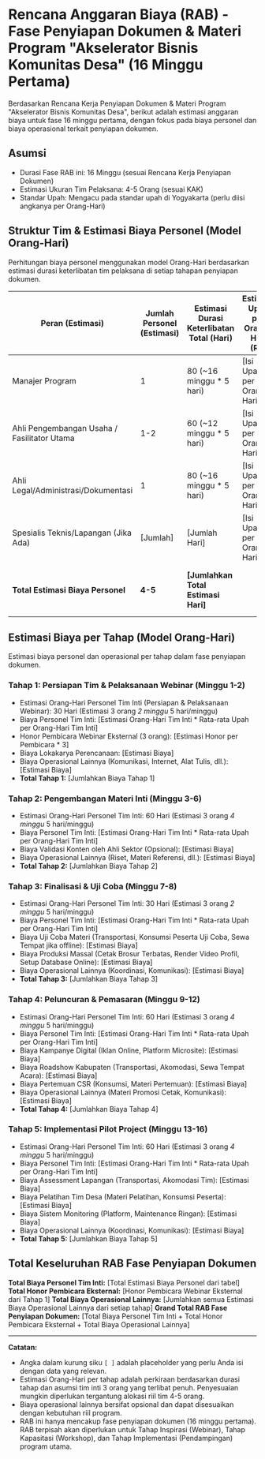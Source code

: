 # Rencana Anggaran Biaya (RAB) - Fase Penyiapan Dokumen & Materi Program "Akselerator Bisnis Komunitas Desa" (16 Minggu Pertama)

Berdasarkan Rencana Kerja Penyiapan Dokumen & Materi Program "Akselerator Bisnis Komunitas Desa", berikut adalah estimasi anggaran biaya untuk fase 16 minggu pertama, dengan fokus pada biaya personel dan biaya operasional terkait penyiapan dokumen.

## Asumsi

- Durasi Fase RAB ini: 16 Minggu (sesuai Rencana Kerja Penyiapan Dokumen)
- Estimasi Ukuran Tim Pelaksana: 4-5 Orang (sesuai KAK)
- Standar Upah: Mengacu pada standar upah di Yogyakarta (perlu diisi angkanya per Orang-Hari)

## Struktur Tim & Estimasi Biaya Personel (Model Orang-Hari)

Perhitungan biaya personel menggunakan model Orang-Hari berdasarkan estimasi durasi keterlibatan tim pelaksana di setiap tahapan penyiapan dokumen.

| Peran (Estimasi)                     | Jumlah Personel (Estimasi) | Estimasi Durasi Keterlibatan Total (Hari) | Estimasi Upah per Orang-Hari (Rp) | Total Estimasi Biaya Personel (Rp) |
|--------------------------------------|----------------------------|-------------------------------------------|-----------------------------------|------------------------------------|
| Manajer Program                      | 1                          | 80 (~16 minggu * 5 hari)                  | [Isi Upah per Orang-Hari]         | [Jumlah Personel *Hari* Upah per Hari] |
| Ahli Pengembangan Usaha / Fasilitator Utama | 1-2                        | 60 (~12 minggu * 5 hari)                  | [Isi Upah per Orang-Hari]         | [Jumlah Personel *Hari* Upah per Hari] |
| Ahli Legal/Administrasi/Dokumentasi  | 1                          | 80 (~16 minggu * 5 hari)                  | [Isi Upah per Orang-Hari]         | [Jumlah Personel *Hari* Upah per Hari] |
| Spesialis Teknis/Lapangan (Jika Ada) | [Jumlah]                   | [Jumlah Hari]                             | [Isi Upah per Orang-Hari]         | [Jumlah Personel *Hari* Upah per Hari] |
| **Total Estimasi Biaya Personel**    | **4-5**                    | **[Jumlahkan Total Estimasi Hari]**       |                                   | **[Jumlahkan Total Estimasi Biaya Personel]** |

## Estimasi Biaya per Tahap (Model Orang-Hari)

Estimasi biaya personel dan operasional per tahap dalam fase penyiapan dokumen.

### Tahap 1: Persiapan Tim & Pelaksanaan Webinar (Minggu 1-2)

- Estimasi Orang-Hari Personel Tim Inti (Persiapan & Pelaksanaan Webinar): 30 Hari (Estimasi 3 orang *2 minggu* 5 hari/minggu)
- Biaya Personel Tim Inti: [Estimasi Orang-Hari Tim Inti * Rata-rata Upah per Orang-Hari Tim Inti]
- Honor Pembicara Webinar Eksternal (3 orang): [Estimasi Honor per Pembicara * 3]
- Biaya Lokakarya Perencanaan: [Estimasi Biaya]
- Biaya Operasional Lainnya (Komunikasi, Internet, Alat Tulis, dll.): [Estimasi Biaya]
- **Total Tahap 1:** [Jumlahkan Biaya Tahap 1]

### Tahap 2: Pengembangan Materi Inti (Minggu 3-6)

- Estimasi Orang-Hari Personel Tim Inti: 60 Hari (Estimasi 3 orang *4 minggu* 5 hari/minggu)
- Biaya Personel Tim Inti: [Estimasi Orang-Hari Tim Inti * Rata-rata Upah per Orang-Hari Tim Inti]
- Biaya Validasi Konten oleh Ahli Sektor (Opsional): [Estimasi Biaya]
- Biaya Operasional Lainnya (Riset, Materi Referensi, dll.): [Estimasi Biaya]
- **Total Tahap 2:** [Jumlahkan Biaya Tahap 2]

### Tahap 3: Finalisasi & Uji Coba (Minggu 7-8)

- Estimasi Orang-Hari Personel Tim Inti: 30 Hari (Estimasi 3 orang *2 minggu* 5 hari/minggu)
- Biaya Personel Tim Inti: [Estimasi Orang-Hari Tim Inti * Rata-rata Upah per Orang-Hari Tim Inti]
- Biaya Uji Coba Materi (Transportasi, Konsumsi Peserta Uji Coba, Sewa Tempat jika offline): [Estimasi Biaya]
- Biaya Produksi Massal (Cetak Brosur Terbatas, Render Video Profil, Setup Database Online): [Estimasi Biaya]
- Biaya Operasional Lainnya (Koordinasi, Komunikasi): [Estimasi Biaya]
- **Total Tahap 3:** [Jumlahkan Biaya Tahap 3]

### Tahap 4: Peluncuran & Pemasaran (Minggu 9-12)

- Estimasi Orang-Hari Personel Tim Inti: 60 Hari (Estimasi 3 orang *4 minggu* 5 hari/minggu)
- Biaya Personel Tim Inti: [Estimasi Orang-Hari Tim Inti * Rata-rata Upah per Orang-Hari Tim Inti]
- Biaya Kampanye Digital (Iklan Online, Platform Microsite): [Estimasi Biaya]
- Biaya Roadshow Kabupaten (Transportasi, Akomodasi, Sewa Tempat Acara): [Estimasi Biaya]
- Biaya Pertemuan CSR (Konsumsi, Materi Pertemuan): [Estimasi Biaya]
- Biaya Operasional Lainnya (Materi Promosi Cetak, Komunikasi): [Estimasi Biaya]
- **Total Tahap 4:** [Jumlahkan Biaya Tahap 4]

### Tahap 5: Implementasi Pilot Project (Minggu 13-16)

- Estimasi Orang-Hari Personel Tim Inti: 60 Hari (Estimasi 3 orang *4 minggu* 5 hari/minggu)
- Biaya Personel Tim Inti: [Estimasi Orang-Hari Tim Inti * Rata-rata Upah per Orang-Hari Tim Inti]
- Biaya Assessment Lapangan (Transportasi, Akomodasi Tim): [Estimasi Biaya]
- Biaya Pelatihan Tim Desa (Materi Pelatihan, Konsumsi Peserta): [Estimasi Biaya]
- Biaya Sistem Monitoring (Platform, Maintenance Ringan): [Estimasi Biaya]
- Biaya Operasional Lainnya (Koordinasi, Komunikasi): [Estimasi Biaya]
- **Total Tahap 5:** [Jumlahkan Biaya Tahap 5]

## Total Keseluruhan RAB Fase Penyiapan Dokumen

**Total Biaya Personel Tim Inti:** [Total Estimasi Biaya Personel dari tabel]
**Total Honor Pembicara Eksternal:** [Honor Pembicara Webinar Eksternal dari Tahap 1]
**Total Biaya Operasional Lainnya:** [Jumlahkan semua Estimasi Biaya Operasional Lainnya dari setiap tahap]
**Grand Total RAB Fase Penyiapan Dokumen:** [Total Biaya Personel Tim Inti + Total Honor Pembicara Eksternal + Total Biaya Operasional Lainnya]

---

**Catatan:**

- Angka dalam kurung siku `[ ]` adalah placeholder yang perlu Anda isi dengan data yang relevan.
- Estimasi Orang-Hari per tahap adalah perkiraan berdasarkan durasi tahap dan asumsi tim inti 3 orang yang terlibat penuh. Penyesuaian mungkin diperlukan tergantung alokasi riil tim 4-5 orang.
- Biaya operasional lainnya bersifat opsional dan dapat disesuaikan dengan kebutuhan riil program.
- RAB ini hanya mencakup fase penyiapan dokumen (16 minggu pertama). RAB terpisah akan diperlukan untuk Tahap Inspirasi (Webinar), Tahap Kapasitasi (Workshop), dan Tahap Implementasi (Pendampingan) program utama.
